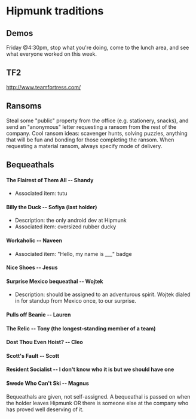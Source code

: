 # Hipmunk traditions

## Demos

Friday @4:30pm, stop what you're doing, come to the lunch area, and see what everyone worked on this week.

## TF2

http://www.teamfortress.com/

## Ransoms

Steal some "public" property from the office (e.g. stationery, snacks), and send an "anonymous" letter requesting a ransom from the rest of the company. Cool ransom ideas: scavenger hunts, solving puzzles, anything that will be fun and bonding for those completing the ransom.
When requesting a material ransom, always specify mode of delivery.

## Bequeathals

#### The Flairest of Them All -- Shandy
 - Associated item: tutu

#### Billy the Duck -- Sofiya (last holder)
 - Description: the only android dev at Hipmunk
 - Associated item: oversized rubber ducky

#### Workaholic -- Naveen
 - Associated item: "Hello, my name is ___" badge

#### Nice Shoes -- Jesus

#### Surprise Mexico bequeathal -- Wojtek
 - Description: should be assigned to an adventurous spirit. Wojtek dialed in for standup from Mexico once, to our surprise.

#### Pulls off Beanie -- Lauren

#### The Relic -- Tony (the longest-standing member of a team)

#### Dost Thou Even Hoist? -- Cleo

#### Scott's Fault -- Scott

#### Resident Socialist -- I don't know who it is but we should have one

#### Swede Who Can't Ski -- Magnus

Bequeathals are given, not self-assigned. A bequeathal is passed on when the holder leaves Hipmunk OR there is someone else at the company who has proved well deserving of it.
